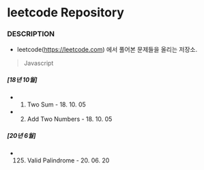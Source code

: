 # leetcode Repository

### DESCRIPTION
- leetcode(https://leetcode.com) 에서 풀어본 문제들을 올리는 저장소.

> Javascript

##### [18년 10월]
- 1. Two Sum - 18. 10. 05
- 2. Add Two Numbers  - 18. 10. 05

##### [20년 6월]
- 125. Valid Palindrome - 20. 06. 20

